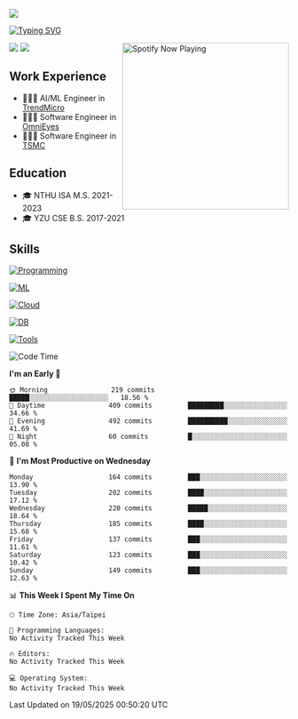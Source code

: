 ![](https://komarev.com/ghpvc/?username=peter0512lee&color=ff69b4)

[![Typing SVG](https://readme-typing-svg.herokuapp.com?color=F742BA&size=20&lines=Hi!+I'm+JYL)](https://git.io/typing-svg)

[<img src="https://spotify-now-playing.peter0512lee.vercel.app/api/spotify-playing" alt="Spotify Now Playing" width="300" align="right" />](https://open.spotify.com/user/21iyoswqgnkoe7peuesmqnhgy)

![](https://leetcard.jacoblin.cool/peter0512lee?theme=dark)
![](https://github-readme-activity-graph.vercel.app/graph?username=peter0512lee&theme=github)

## Work Experience
- 🧑🏻‍💻 AI/ML Engineer in [TrendMicro](https://www.trendmicro.com/en_us/business.html)
- 🧑🏻‍💻 Software Engineer in [OmniEyes](https://www.theomnieyes.com/)
- 🧑🏻‍💻 Software Engineer in [TSMC](https://www.tsmc.com/)

## Education
- 🎓 NTHU ISA M.S. 2021-2023
- 🎓 YZU CSE B.S. 2017-2021

## Skills
[![Programming](https://skillicons.dev/icons?i=cpp,py,kotlin)](https://skillicons.dev)

[![ML](https://skillicons.dev/icons?i=pytorch,opencv,sklearn)](https://skillicons.dev)

<!-- [![Web](https://skillicons.dev/icons?i=html,css,react,tailwind,nodejs,vite)](https://skillicons.dev) -->

[![Cloud](https://skillicons.dev/icons?i=aws,azure,docker,k8s)](https://skillicons.dev)

[![DB](https://skillicons.dev/icons?i=postgresql,firebase,sqlite,mongodb)](https://skillicons.dev)

[![Tools](https://skillicons.dev/icons?i=git,github,githubactions,vscode,postman,anaconda,androidstudio)](https://skillicons.dev)

<!--
<table><tr><td valign="top" width="50%">

<img src="https://github-readme-stats-sigma-five.vercel.app/api?username=peter0512lee&hide_border=true&show_icons=true&locale=en&layout=compact&theme=dracula" align="left" style="width: 100%" />

</td><td valign="top" width="50%">

<img src="https://github-readme-stats-sigma-five.vercel.app/api/top-langs?username=peter0512lee&hide_border=true&show_icons=true&locale=en&layout=compact&theme=dracula" align="left" style="width: 100%" />

</td></tr></table>  
-->

<!--START_SECTION:waka-->
![Code Time](http://img.shields.io/badge/Code%20Time-1%2C511%20hrs%205%20mins-blue)

**I'm an Early 🐤** 

```text
🌞 Morning                219 commits         █████░░░░░░░░░░░░░░░░░░░░   18.56 % 
🌆 Daytime                409 commits         █████████░░░░░░░░░░░░░░░░   34.66 % 
🌃 Evening                492 commits         ██████████░░░░░░░░░░░░░░░   41.69 % 
🌙 Night                  60 commits          █░░░░░░░░░░░░░░░░░░░░░░░░   05.08 % 
```
📅 **I'm Most Productive on Wednesday** 

```text
Monday                   164 commits         ███░░░░░░░░░░░░░░░░░░░░░░   13.90 % 
Tuesday                  202 commits         ████░░░░░░░░░░░░░░░░░░░░░   17.12 % 
Wednesday                220 commits         █████░░░░░░░░░░░░░░░░░░░░   18.64 % 
Thursday                 185 commits         ████░░░░░░░░░░░░░░░░░░░░░   15.68 % 
Friday                   137 commits         ███░░░░░░░░░░░░░░░░░░░░░░   11.61 % 
Saturday                 123 commits         ███░░░░░░░░░░░░░░░░░░░░░░   10.42 % 
Sunday                   149 commits         ███░░░░░░░░░░░░░░░░░░░░░░   12.63 % 
```


📊 **This Week I Spent My Time On** 

```text
🕑︎ Time Zone: Asia/Taipei

💬 Programming Languages: 
No Activity Tracked This Week

🔥 Editors: 
No Activity Tracked This Week

💻 Operating System: 
No Activity Tracked This Week
```


 Last Updated on 19/05/2025 00:50:20 UTC
<!--END_SECTION:waka-->


<!--
**peter0512lee/peter0512lee** is a ✨ _special_ ✨ repository because its `README.md` (this file) appears on your GitHub profile.

